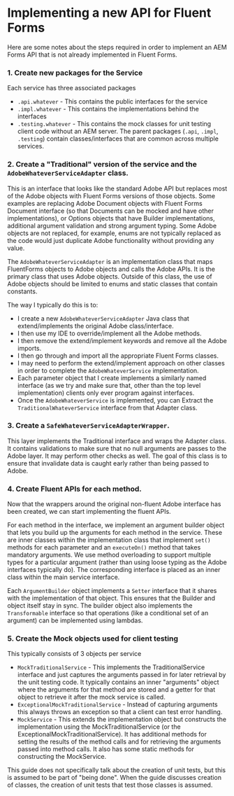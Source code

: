 # Implementing a new API for Fluent Forms

Here are some notes about the steps required in order to implement an AEM Forms API that is not already implemented in Fluent Forms.

### 1. Create new packages for the Service
Each service has three associated packages
* `.api.whatever` - This contains the public interfaces for the service
* `.impl.whatever` - This contains the implementations behind the interfaces
* `.testing.whatever` - This contains the mock classes for unit testing client code without an AEM server.
The parent packages  (`.api`, `.impl`, `.testing`) contain classes/interfaces that are common across multiple services.

### 2. Create a "Traditional" version of the service and the `AdobeWhateverServiceAdapter` class.
This is an interface that looks like the standard Adobe API but replaces most of the Adobe objects with Fluent Forms versions of those objects.
Some examples are replacing Adobe Document objects with Fluent Forms Document interface (so that Documents can be mocked and have other implementations),
or Options objects that have Builder implementations, additional argument validation and strong argument typing.  Some Adobe objects are not replaced, for example, enums are not typically replaced as the code would just duplicate Adobe functionality without providing any value.

The `AdobeWhateverServiceAdapter` is an implementation class that maps FluentForms objects to Adobe objects and calls the Adobe APIs.  It is the primary
class that uses Adobe objects.  Outside of this class, the use of Adobe objects should be limited to enums and static classes that contain constants.

The way I typically do this is to:
* I create a new `AdobeWhateverServiceAdapter` Java class that extend/implements the original Adobe class/interface.
* I then use my IDE to override/implement all 
the Adobe methods.
* I then remove the extend/implement keywords and remove all the Adobe imports.
* I then go through and import all the appropriate Fluent Forms classes. 
* I may need to perform the extend/implement approach on other classes in order to complete the `AdobeWhateverService` implementation.
* Each parameter object that I create implements a similarly named interface (as we try and make sure that, other than the top level implementation) clients only ever program against interfaces.
* Once the `AdobeWhateverService` is implemented, you can Extract the `TraditionalWhateverService` interface from that Adapter class.

### 3.  Create a `SafeWhateverServiceAdapterWrapper`.
This layer implements the Traditional interface and wraps the Adapter class.  It contains validations to make sure that no null arguments are passes to the Adobe layer.
It may perform other checks as well.  The goal of this class is to ensure that invalidate data is caught early rather than being passed to Adobe.

### 4.  Create Fluent APIs for each method.
Now that the wrappers around the original non-fluent Adobe interface has been created, we can start implementing the fluent APIs.

For each method in the interface,
we implement an argument builder object that lets you build up the arguments for each method in the service.  These are inner classes within the implementation class
that implement `set()` methods for each parameter and an `executeOn()` method that takes mandatory arguments.  We use method overloading to support multiple types
for a particular argument (rather than using loose typing as the Adobe interfaces typically do).  The corresponding interface is placed as an inner class within the main
service interface.

Each `ArgumentBuilder` object implements a `Setter` interface that it shares with the implementation of that object.  This ensures that the Builder and object itself stay in sync.
The builder object also implements the `Transformable` interface so that operations (like a conditional set of an argument) can be implemented using lambdas.

### 5. Create the Mock objects used for client testing
This typically consists of 3 objects per service
* `MockTraditionalService` - This implements the TraditionalService interface and just captures the arguments passed in for later retrieval by the unit testing code.  It typically contains an inner "arguments" object where the arguments for that method are stored and a getter for that object to retrieve it after the mock service is called.
* `ExceptionalMockTraditionalService` - Instead of capturing arguments this always throws an exception so that a client can test error handling.
* `MockService` - This extends the implementation object but constructs the implementation using the MockTraditionalService (or the ExceptionalMockTraditionalService).
It has additional methods for setting the results of the method calls and for retrieving the arguments passed into method calls.  It also has some static methods for constructing the MockService.


This guide does not specifically talk about the creation of unit tests, but this is assumed to be part of "being done".  When the guide discusses creation of classes, the 
creation of unit tests that test those classes is assumed.


